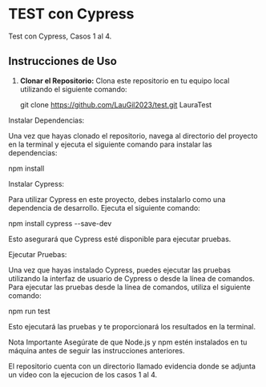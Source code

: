 # TEST con Cypress

Test con Cypress, Casos 1 al 4. 

## Instrucciones de Uso

1. **Clonar el Repositorio:**
   Clona este repositorio en tu equipo local utilizando el siguiente comando:

   git clone https://github.com/LauGil2023/test.git LauraTest

Instalar Dependencias:

Una vez que hayas clonado el repositorio, navega al directorio del proyecto en la terminal y ejecuta el siguiente comando para instalar las dependencias:

npm install


Instalar Cypress:

Para utilizar Cypress en este proyecto, debes instalarlo como una dependencia de desarrollo. Ejecuta el siguiente comando:


npm install cypress --save-dev


Esto asegurará que Cypress esté disponible para ejecutar pruebas.

Ejecutar Pruebas:

Una vez que hayas instalado Cypress, puedes ejecutar las pruebas utilizando la interfaz de usuario de Cypress o desde la línea de comandos. Para ejecutar las pruebas desde la línea de comandos, utiliza el siguiente comando:


npm run test


Esto ejecutará las pruebas y te proporcionará los resultados en la terminal.

Nota Importante
Asegúrate de que Node.js y npm estén instalados en tu máquina antes de seguir las instrucciones anteriores.

El repositorio cuenta con un directorio llamado evidencia donde se adjunta un video con la ejecucion de los casos 1 al 4.
